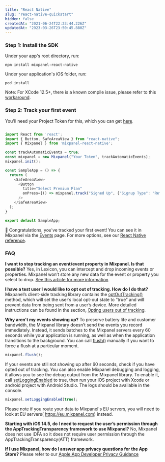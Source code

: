 ```yaml
---
title: "React Native"
slug: "react-native-quickstart"
hidden: false
createdAt: "2021-06-24T22:23:44.226Z"
updatedAt: "2023-03-26T23:50:45.880Z"
---
```

### Step 1: Install the SDK
Under your app's root directory, run:

```
npm install mixpanel-react-native
```

Under your application's iOS folder, run:

```
pod install
```

Note: For XCode 12.5+, there is a known compile issue, please refer to this [workaround](https://github.com/mixpanel/mixpanel-react-native/issues/43#issuecomment-829599732).

### Step 2: Track your first event

You'll need your Project Token for this, which you can get [here](https://mixpanel.com/settings/project). 

```javascript

import React from 'react';
import { Button, SafeAreaView } from "react-native";
import { Mixpanel } from 'mixpanel-react-native';

const trackAutomaticEvents = true;
const mixpanel = new Mixpanel("Your Token", trackAutomaticEvents);
mixpanel.init();

const SampleApp = () => {
  return (
    <SafeAreaView>
      <Button
        title="Select Premium Plan"
        onPress={() => mixpanel.track("Signed Up", {"Signup Type": "Referral"})}
      />
    </SafeAreaView>
  );
}

export default SampleApp;
```

🎉 Congratulations, you've tracked your first event! You can see it in Mixpanel via the [Events](https://mixpanel.com/report/events) page. For more options, see our [React Native reference](doc:react-native).


### FAQ

**I want to stop tracking an event/event property in Mixpanel. Is that possible?**
Yes, in Lexicon, you can intercept and drop incoming events or properties. Mixpanel won’t store any new data for the event or property you select to drop.  [See this article for more information](https://help.mixpanel.com/hc/en-us/articles/360001307806#dropping-events-and-properties).

**I have a test user I would like to opt out of tracking. How do I do that?**
Mixpanel’s client-side tracking library contains the  [optOutTracking()](https://mixpanel.github.io/mixpanel-react-native/Mixpanel.html#optOutTracking)  method, which will set the user’s local opt-out state to “true” and will prevent data from being sent from a user’s device. More detailed instructions can be found in the section,  [Opting users out of tracking](https://developer.mixpanel.com/docs/react-native#opting-users-out-of-tracking).

**Why aren't my events showing up?**
To preserve battery life and customer bandwidth, the Mixpanel library doesn't send the events you record immediately. Instead, it sends batches to the Mixpanel servers every 60 seconds while your application is running, as well as when the application transitions to the background. You can call  [flush()](https://mixpanel.github.io/mixpanel-react-native/Mixpanel.html#flush)  manually if you want to force a flush at a particular moment.

```javascript
mixpanel.flush();
```

If your events are still not showing up after 60 seconds, check if you have opted out of tracking. You can also enable Mixpanel debugging and logging, it allows you to see the debug output from the Mixpanel library. To enable it, call  [setLoggingEnabled](https://mixpanel.github.io/mixpanel-react-native/Mixpanel.html#setLoggingEnabled)  to true, then run your iOS project with Xcode or android project with Android Studio. The logs should be available in the console.

```javascript
mixpanel.setLoggingEnabled(true);
```
Please note if you route your data to Mixpanel's EU servers, you will need to look at EU servers( https://eu.mixpanel.com) instead.

**Starting with iOS 14.5, do I need to request the user’s permission through the AppTrackingTransparency framework to use Mixpanel?**
No, Mixpanel does not use IDFA so it does not require user permission through the AppTrackingTransparency(ATT) framework.

**If I use Mixpanel, how do I answer app privacy questions for the App Store?**
Please refer to our  [Apple App Developer Privacy Guidance](https://mixpanel.com/legal/app-store-privacy-details/)